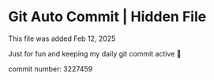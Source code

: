 # Git Auto Commit | Hidden File

This file was added Feb 12, 2025

Just for fun and keeping my daily git commit active 🤪

commit number: 3227459
